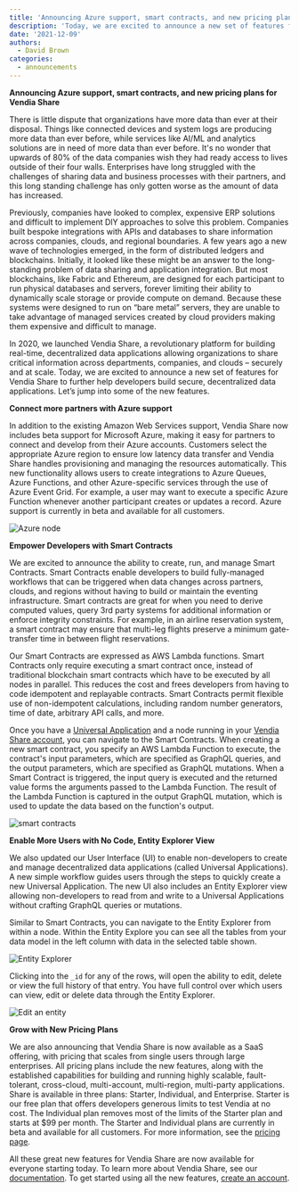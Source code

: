 ```yaml
---
title: 'Announcing Azure support, smart contracts, and new pricing plans for Vendia Share'
description: 'Today, we are excited to announce a new set of features for Vendia Share to further help developers build secure, decentralized data applications. Let’s jump into some of the new features.'
date: '2021-12-09'
authors:
  - David Brown
categories:
  - announcements
---
```


**Announcing Azure support, smart contracts, and new pricing plans for Vendia Share**

There is little dispute that organizations have more data than ever at their disposal. Things like connected devices and system logs are producing more data than ever before, while services like AI/ML and analytics solutions are in need of more data than ever before.  It's no wonder that upwards of 80% of the data companies wish they had ready access to lives outside of their four walls.  Enterprises have long struggled with the challenges of sharing data and business processes with their partners, and this long standing challenge has only gotten worse as the amount of data has increased. 

Previously, companies have looked to complex, expensive ERP solutions and difficult to implement DIY approaches to solve this problem. Companies built bespoke integrations with APIs and databases to share information across companies, clouds, and regional boundaries. A few years ago a new wave of technologies emerged, in the form of distributed ledgers and blockchains. Initially, it looked like these might be an answer to the long-standing problem of data sharing and application integration. But most blockchains, like Fabric and Ethereum, are designed for each participant to run physical databases and servers, forever limiting their ability to dynamically scale storage or provide compute on demand. Because these systems were designed to run on “bare metal” servers, they are unable to take advantage of managed services created by cloud providers making them expensive and difficult to manage. 

In 2020, we launched Vendia Share, a revolutionary platform for building real-time, decentralized data applications allowing organizations to share critical information across departments, companies, and clouds – securely and at scale. Today, we are excited to announce a new set of features for Vendia Share to further help developers build secure, decentralized data applications. Let’s jump into some of the new features.

**Connect more partners with Azure support**

In addition to the existing Amazon Web Services support, Vendia Share now includes beta support for Microsoft Azure, making it easy for partners to connect and develop from their Azure accounts. Customers select the appropriate Azure region to ensure low latency data transfer and Vendia Share handles provisioning and managing the resources automatically. This new functionality allows users to create integrations to Azure Queues, Azure Functions, and other Azure-specific services through the use of Azure Event Grid. For example, a user may want to execute a specific Azure Function whenever another participant creates or updates a record. Azure support is currently in beta and available for all customers. 

![Azure node](https://user-images.githubusercontent.com/92179243/145244534-292321e8-19a4-4e04-90cf-d7c9ef8143e4.png)

**Empower Developers with Smart Contracts**

We are excited to announce the ability to create, run, and manage Smart Contracts. Smart Contracts enable developers to build fully-managed workflows that can be triggered when data changes across partners, clouds, and regions without having to build or maintain the eventing infrastructure. Smart contracts are great for when you need to derive computed values, query 3rd party systems for additional information or enforce integrity constraints. For example, in an airline reservation system, a smart contract may ensure that multi-leg flights preserve a minimum gate-transfer time in between flight reservations. 

Our Smart Contracts are expressed as AWS Lambda functions. Smart Contracts only require executing a smart contract once, instead of traditional blockchain smart contracts which have to be executed by all nodes in parallel. This reduces the cost and frees developers from having to code idempotent and replayable contracts. Smart Contracts permit flexible use of non-idempotent calculations, including random number generators, time of date, arbitrary API calls, and more.

Once you have a [Universal Application](https://www.vendia.net/product) and a node running in your [Vendia Share account](https://share.vendia.net), you can navigate to the Smart Contracts. When creating a new smart contract, you specify an AWS Lambda Function to execute, the contract's input parameters, which are specified as GraphQL queries, and the output parameters, which are specified as GraphQL mutations. When a Smart Contract is triggered, the input query is executed and the returned value forms the arguments passed to the Lambda Function. The result of the Lambda Function is captured in the output GraphQL mutation, which is used to update the data based on the function's output.

![](https://user-images.githubusercontent.com/92179243/145060082-56557805-7708-4a26-8818-8dcfb95ceb78.png "smart contracts")
 
**Enable More Users with No Code, Entity Explorer View**

We also updated our User Interface (UI) to enable non-developers to create and manage decentralized data applications (called Universal Applications). A new simple workflow guides users through the steps to quickly create a new Universal Application. The new UI also includes an Entity Explorer view allowing non-developers to read from and write to a Universal Applications without crafting GraphQL queries or mutations. 

Similar to Smart Contracts, you can navigate to the Entity Explorer from within a node. Within the Entity Explore you can see all the tables from your data model in the left column with data in the selected table shown. 

![Entity Explorer](https://user-images.githubusercontent.com/92179243/145060323-52c8b712-acc6-4fea-8a03-eff794849c63.png)

Clicking into the `_id` for any of the rows, will open the ability to edit, delete or view the full history of that entry. You have full control over which users can view, edit or delete data through the Entity Explorer. 

![Edit an entity](https://user-images.githubusercontent.com/92179243/145060474-7b676775-746e-4493-95be-adb37ce1f059.png)

**Grow with New Pricing Plans**

We are also announcing that Vendia Share is now available as a SaaS offering, with pricing that scales from single users through large enterprises. All pricing plans include the new features, along with the established capabilities for building and running highly scalable, fault-tolerant, cross-cloud, multi-account, multi-region, multi-party applications. Share is available in three plans: Starter, Individual, and Enterprise. Starter is our free plan that offers developers generous limits to test Vendia at no cost. The Individual plan removes most of the limits of the Starter plan and starts at $99 per month. The Starter and Individual plans are currently in beta and available for all customers. For more information, see the [pricing page](https://www.vendia.net/pricing). 

All these great new features for Vendia Share are now available for everyone starting today. To learn more about Vendia Share, see our [documentation](https://www.vendia.net/docs/share). To get started using all the new features, [create an account](https://share.vendia.net/). 
